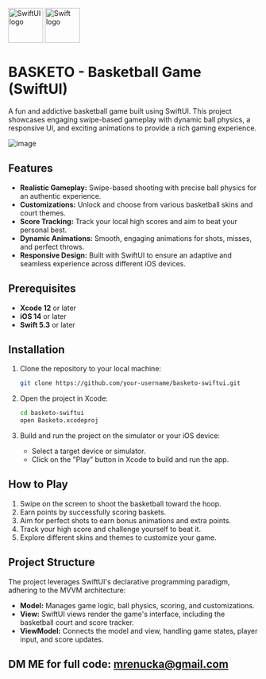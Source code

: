 <img src="https://developer.apple.com/assets/elements/icons/swiftui/swiftui-96x96_2x.png" alt="SwiftUI logo" height="70"> <img src="https://swift.org/assets/images/swift.svg" alt="Swift logo" height="70" >

# **BASKETO - Basketball Game (SwiftUI)**

A fun and addictive basketball game built using SwiftUI. This project showcases engaging swipe-based gameplay with dynamic ball physics, a responsive UI, and exciting animations to provide a rich gaming experience.

![image](https://github.com/user-attachments/assets/b4994529-fd64-4f09-8480-07b5106b99c5)

## **Features**

- **Realistic Gameplay:** Swipe-based shooting with precise ball physics for an authentic experience.
- **Customizations:** Unlock and choose from various basketball skins and court themes.
- **Score Tracking:** Track your local high scores and aim to beat your personal best.
- **Dynamic Animations:** Smooth, engaging animations for shots, misses, and perfect throws.
- **Responsive Design:** Built with SwiftUI to ensure an adaptive and seamless experience across different iOS devices.

## **Prerequisites**

- **Xcode 12** or later  
- **iOS 14** or later  
- **Swift 5.3** or later  

## **Installation**

1. Clone the repository to your local machine:
   ```bash
   git clone https://github.com/your-username/basketo-swiftui.git
   ```

2. Open the project in Xcode:
   ```bash
   cd basketo-swiftui
   open Basketo.xcodeproj
   ```

3. Build and run the project on the simulator or your iOS device:
   - Select a target device or simulator.
   - Click on the "Play" button in Xcode to build and run the app.

## **How to Play**

1. Swipe on the screen to shoot the basketball toward the hoop.  
2. Earn points by successfully scoring baskets.  
3. Aim for perfect shots to earn bonus animations and extra points.  
4. Track your high score and challenge yourself to beat it.  
5. Explore different skins and themes to customize your game.

## **Project Structure**

The project leverages SwiftUI's declarative programming paradigm, adhering to the MVVM architecture:  

- **Model:** Manages game logic, ball physics, scoring, and customizations.  
- **View:** SwiftUI views render the game's interface, including the basketball court and score tracker.  
- **ViewModel:** Connects the model and view, handling game states, player input, and score updates.

## DM ME for full code: mrenucka@gmail.com
